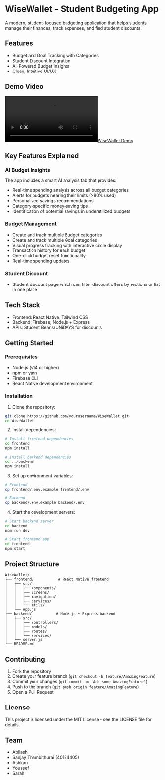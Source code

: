 # WiseWallet - Student Budgeting App

A modern, student-focused budgeting application that helps students manage their finances, track expenses, and find student discounts.

## Features

- Budget and Goal Tracking with Categories
- Student Discount Integration
- AI-Powered Budget Insights
- Clean, Intuitive UI/UX

## Demo Video

[![WiseWallet Demo](demo.mov)](https://github.com/user-attachments/assets/1b4339da-01bf-43c1-bd25-a8944ef1d230)

## Key Features Explained

### AI Budget Insights
The app includes a smart AI analysis tab that provides:
- Real-time spending analysis across all budget categories
- Alerts for budgets nearing their limits (>80% used)
- Personalized savings recommendations
- Category-specific money-saving tips
- Identification of potential savings in underutilized budgets

### Budget Management
- Create and track multiple Budget categories
- Create and track multiple Goal categories
- Visual progress tracking with interactive circle display
- Transaction history for each budget
- One-click budget reset functionality
- Real-time spending updates

### Student Discount 
- Student discount page which can filter discount offers by sections or list in one place

## Tech Stack

- Frontend: React Native, Tailwind CSS
- Backend: Firebase, Node.js + Express
- APIs: Student Beans/UNiDAYS for discounts

## Getting Started

### Prerequisites

- Node.js (v14 or higher)
- npm or yarn
- Firebase CLI
- React Native development environment

### Installation

1. Clone the repository:
```bash
git clone https://github.com/yourusername/WiseWallet.git
cd WiseWallet
```

2. Install dependencies:
```bash
# Install frontend dependencies
cd frontend
npm install

# Install backend dependencies
cd ../backend
npm install
```

3. Set up environment variables:
```bash
# Frontend
cp frontend/.env.example frontend/.env

# Backend
cp backend/.env.example backend/.env
```

4. Start the development servers:
```bash
# Start backend server
cd backend
npm run dev

# Start frontend app
cd frontend
npm start
```

## Project Structure

```
WiseWallet/
├── frontend/           # React Native frontend
│   ├── src/
│   │   ├── components/
│   │   ├── screens/
│   │   ├── navigation/
│   │   ├── services/
│   │   └── utils/
│   └── App.js
├── backend/           # Node.js + Express backend
│   ├── src/
│   │   ├── controllers/
│   │   ├── models/
│   │   ├── routes/
│   │   └── services/
│   └── server.js
└── README.md
```

## Contributing

1. Fork the repository
2. Create your feature branch (`git checkout -b feature/AmazingFeature`)
3. Commit your changes (`git commit -m 'Add some AmazingFeature'`)
4. Push to the branch (`git push origin feature/AmazingFeature`)
5. Open a Pull Request

## License

This project is licensed under the MIT License - see the LICENSE file for details.

## Team

- Abilash
- Sanjay Thambithurai (40184405)
- Ashkan
- Youssef
- Sarah
